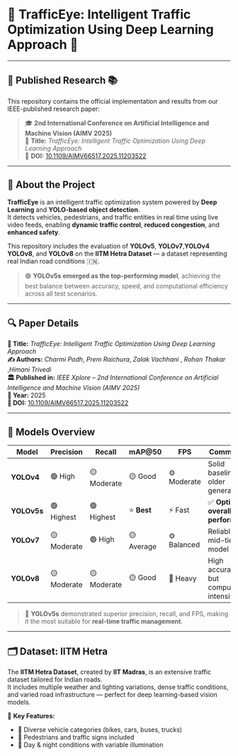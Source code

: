 # 🚦 TrafficEye: Intelligent Traffic Optimization Using Deep Learning Approach 🧠  


---

## 🧾 Published Research 📚  
This repository contains the official implementation and results from our IEEE-published research paper:

> 🎓 **2nd International Conference on Artificial Intelligence and Machine Vision (AIMV 2025)**  
> 📄 **Title:** *TrafficEye: Intelligent Traffic Optimization Using Deep Learning Approach*  
> 🔗 **DOI:** [10.1109/AIMV66517.2025.11203522](https://doi.org/10.1109/AIMV66517.2025.11203522)

---

## 🧠 About the Project  

**TrafficEye** is an intelligent traffic optimization system powered by **Deep Learning** and **YOLO-based object detection**.  
It detects vehicles, pedestrians, and traffic entities in real time using live video feeds, enabling **dynamic traffic control**, **reduced congestion**, and **enhanced safety**.

This repository includes the evaluation of **YOLOv5**, **YOLOv7**,**YOLOv4** **YOLOv8**, and  **YOLOv8** on the **IITM Hetra Dataset** — a dataset representing real Indian road conditions 🇮🇳.  

> 🟢 **YOLOv5s emerged as the top-performing model**, achieving the best balance between accuracy, speed, and computational efficiency across all test scenarios.

---

## 🔍 Paper Details  

**📘 Title:** *TrafficEye: Intelligent Traffic Optimization Using Deep Learning Approach*  
**✍️ Authors:** *Charmi Padh*, *Prem Raichura*, *Zalak Vachhani* , *Rohan Thakar* ,*Himani Trivedi*   
**🏛️ Published in:** *IEEE Xplore – 2nd International Conference on Artificial Intelligence and Machine Vision (AIMV 2025)*  
**📅 Year:** 2025  
**🔗 DOI:** [10.1109/AIMV66517.2025.11203522](https://doi.org/10.1109/AIMV66517.2025.11203522)

---

## 🧩 Models Overview  

| Model       | Precision   | Recall      | mAP@50     | FPS         | Comment                              |
| ----------- | ----------- | ----------- | ---------- | ----------- | ------------------------------------ |
| **YOLOv4**  | 🟢 High     | 🟡 Moderate | 🟡 Good    | ⚙️ Moderate | Solid baseline, older generation     |
| **YOLOv5s** | 🟢 Highest  | 🟢 Highest  | ⭐ **Best** | ⚡ Fast      | ✅ **Optimal overall performer**   |
| **YOLOv7**  | 🟡 Moderate | 🟢 High     | 🟡 Average | ⚙️ Balanced | Reliable mid-tier model              |
| **YOLOv8**  | 🟡 Moderate | 🟡 Moderate | 🟡 Good    | 🔺 Heavy    | High accuracy, but compute-intensive |



> 🥇 **YOLOv5s** demonstrated superior precision, recall, and FPS, making it the most suitable for **real-time traffic management**.

---

## 🗂️ Dataset: IITM Hetra  

The **IITM Hetra Dataset**, created by **IIT Madras**, is an extensive traffic dataset tailored for Indian roads.  
It includes multiple weather and lighting variations, dense traffic conditions, and varied road infrastructure — perfect for deep learning-based vision models.

📍 **Key Features:**  
- 🚗 Diverse vehicle categories (bikes, cars, buses, trucks)  
- 🚸 Pedestrians and traffic signs included  
- 🌆 Day & night conditions with variable illumination
